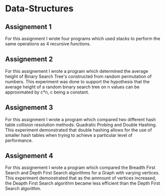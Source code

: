 # Data-Structures
## Assignement 1
For this assignment I wrote four programs which used stacks to perform the same operations as 4 recursive functions. 

## Assignement 2
For this assignement I wrote a program which determined the average height of Binary Search Tree's constructed from random permutation of numbers. This experiment was done to support the hypothesis that the average height of a random binary search tree on n values can be approximated by c*n, c being a constant. 

## Assignement 3
For this assignment I wrote a program which compared two different hash table collision resolution methods: Quadratic Probing and Double Hashing. This experiment demonstrated that double hashing allows for the use of smaller hash tables when trying to achieve a particular level of performance.

## Assignement 4
For this assignement I wrote a program which compared the Breadth First Search and Depth First Search algorithms for a Graph with varying vertices. This experiment demonstrated that as the ammount of vertices increased, the Deapth First Search algorithm became less efficient than the Depth First Search algorithm.
